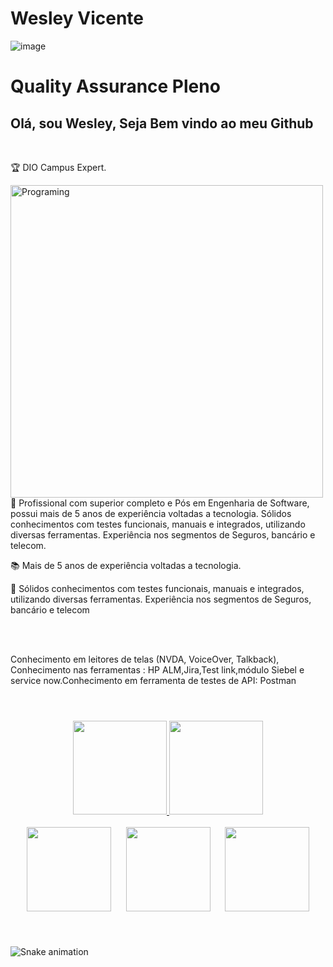 # Wesley Vicente
![image](https://user-images.githubusercontent.com/67916243/156890378-109437ed-8795-4363-a56c-98349e424267.png)

# Quality Assurance Pleno

## Olá, sou Wesley, Seja Bem vindo ao meu Github
<br />
<p align="left"></p>
<p align="left"> 🏆 DIO Campus Expert.</p>
<img align="left" alt="Programing" width="500" src="https://user-images.githubusercontent.com/10172471/147827954-19ecac00-2001-4599-9373-63d3d69e6c4f.gif">

<div>
<br />
<p align="left"> 📰 Profissional com superior completo e Pós em Engenharia de Software, possui mais de 5 anos de experiência voltadas a tecnologia. Sólidos conhecimentos com testes funcionais, manuais e integrados, utilizando diversas ferramentas. Experiência nos segmentos de Seguros, bancário e telecom. 
<p align="left"> 📚 Mais de 5 anos de experiência voltadas a tecnologia.</p>
<p align="left"> 🧪 Sólidos conhecimentos com testes funcionais, manuais e integrados, utilizando diversas ferramentas. Experiência nos segmentos de Seguros, bancário e telecom</p><br /><br />
<p align="left">Conhecimento em leitores de telas (NVDA, VoiceOver, Talkback), Conhecimento nas ferramentas : HP ALM,Jira,Test link,módulo Siebel e service now.Conhecimento em ferramenta de testes de API:  Postman </p>
  </div>
 
#
  
<br>

<div style="display: inline_block" align='center'>
  <a href="https://beacons.ai/wesleyvicente">
  <img height="150" src="https://github-readme-stats.vercel.app/api?username=wesleyvicentes&show_icons=true&theme=dracula&include_all_commits=true&count_private=true"/> <img height="150" src="https://github-readme-stats.vercel.app/api/top-langs/?username=wesleyvicente&layout=compact&langs_count=16&theme=dracula"/>
</div>
  
  <br>


<div  style="display: inline_block" align='center'>
<a href="https://instagram.com/jefersonrgomes" target="_blank"><img src="https://img.shields.io/badge/-Instagram-%23E4405F?style=for-the-badge&logo=instagram&logoColor=white" width="135" target="_blank"></a> <span>&nbsp;&nbsp;&nbsp;&nbsp;</span> <a href="https://www.linkedin.com/in/jefersonribeirogomes" target="_blank"><img src="https://img.shields.io/badge/-LinkedIn-%230077B5?style=for-the-badge&logo=linkedin&logoColor=white"  width="135" target="_blank"></a> <span>&nbsp;&nbsp;&nbsp;&nbsp;</span>  <a href="https://discord.gg/jeferson.rgomes#5396" target="_blank"><img src="https://img.shields.io/badge/Discord-7289DA?style=for-the-badge&logo=discord&logoColor=white"  width="135" target="_blank"></a> 
</div> 

#
  
<div style="display: flex"><br> 


  
![Snake animation](https://github.com/wesleyvicente/wesleyvicente/blob/output/github-contribution-grid-snake.svg)
 
#  
